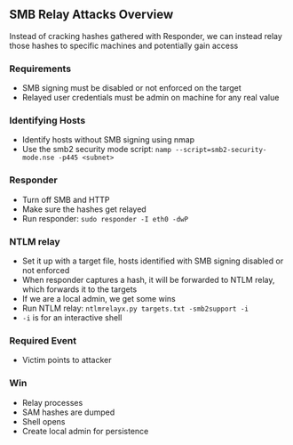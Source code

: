 ## SMB Relay Attacks Overview
Instead of cracking hashes gathered with Responder, we can instead relay those hashes to specific machines and potentially gain access

### Requirements
- SMB signing must be disabled or not enforced on the target
- Relayed user credentials must be admin on machine for any real value

### Identifying Hosts
- Identify hosts without SMB signing using nmap
- Use the smb2 security mode script: `namp --script=smb2-security-mode.nse -p445 <subnet>`

### Responder
- Turn off SMB and HTTP
- Make sure the hashes get relayed
- Run responder: `sudo responder -I eth0 -dwP`

### NTLM relay
- Set it up with a target file, hosts identified with SMB signing disabled or not enforced
- When responder captures a hash, it will be forwarded to NTLM relay, which forwards it to the targets
- If we are a local admin, we get some wins
- Run NTLM relay: `ntlmrelayx.py targets.txt -smb2support -i`
- `-i` is for an interactive shell

### Required Event
- Victim points to attacker

### Win
- Relay processes
- SAM hashes are dumped
- Shell opens
- Create local admin for persistence
